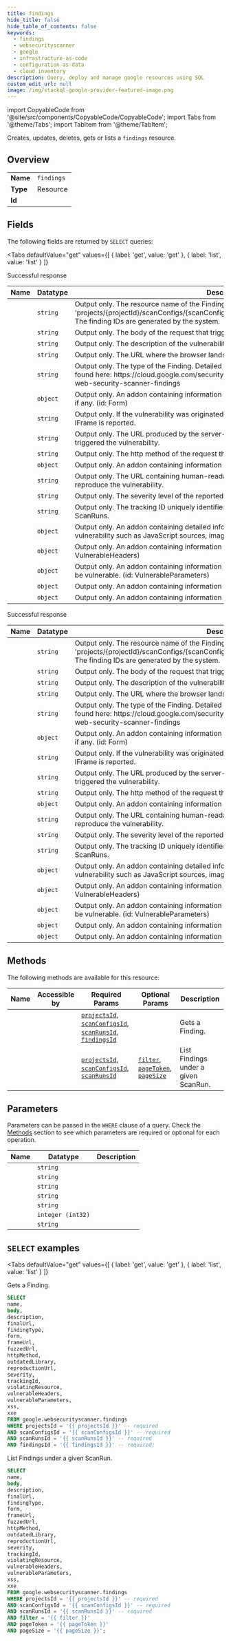 ```yaml
--- 
title: findings
hide_title: false
hide_table_of_contents: false
keywords:
  - findings
  - websecurityscanner
  - google
  - infrastructure-as-code
  - configuration-as-data
  - cloud inventory
description: Query, deploy and manage google resources using SQL
custom_edit_url: null
image: /img/stackql-google-provider-featured-image.png
---
```


import CopyableCode from '@site/src/components/CopyableCode/CopyableCode';
import Tabs from '@theme/Tabs';
import TabItem from '@theme/TabItem';

Creates, updates, deletes, gets or lists a <code>findings</code> resource.

## Overview
<table><tbody>
<tr><td><b>Name</b></td><td><code>findings</code></td></tr>
<tr><td><b>Type</b></td><td>Resource</td></tr>
<tr><td><b>Id</b></td><td><CopyableCode code="google.websecurityscanner.findings" /></td></tr>
</tbody></table>

## Fields

The following fields are returned by `SELECT` queries:

<Tabs
    defaultValue="get"
    values={[
        { label: 'get', value: 'get' },
        { label: 'list', value: 'list' }
    ]}
>
<TabItem value="get">

Successful response

<table>
<thead>
    <tr>
    <th>Name</th>
    <th>Datatype</th>
    <th>Description</th>
    </tr>
</thead>
<tbody>
<tr>
    <td><CopyableCode code="name" /></td>
    <td><code>string</code></td>
    <td>Output only. The resource name of the Finding. The name follows the format of 'projects/&#123;projectId&#125;/scanConfigs/&#123;scanConfigId&#125;/scanruns/&#123;scanRunId&#125;/findings/&#123;findingId&#125;'. The finding IDs are generated by the system.</td>
</tr>
<tr>
    <td><CopyableCode code="body" /></td>
    <td><code>string</code></td>
    <td>Output only. The body of the request that triggered the vulnerability.</td>
</tr>
<tr>
    <td><CopyableCode code="description" /></td>
    <td><code>string</code></td>
    <td>Output only. The description of the vulnerability.</td>
</tr>
<tr>
    <td><CopyableCode code="finalUrl" /></td>
    <td><code>string</code></td>
    <td>Output only. The URL where the browser lands when the vulnerability is detected.</td>
</tr>
<tr>
    <td><CopyableCode code="findingType" /></td>
    <td><code>string</code></td>
    <td>Output only. The type of the Finding. Detailed and up-to-date information on findings can be found here: https://cloud.google.com/security-command-center/docs/how-to-remediate-web-security-scanner-findings</td>
</tr>
<tr>
    <td><CopyableCode code="form" /></td>
    <td><code>object</code></td>
    <td>Output only. An addon containing information reported for a vulnerability with an HTML form, if any. (id: Form)</td>
</tr>
<tr>
    <td><CopyableCode code="frameUrl" /></td>
    <td><code>string</code></td>
    <td>Output only. If the vulnerability was originated from nested IFrame, the immediate parent IFrame is reported.</td>
</tr>
<tr>
    <td><CopyableCode code="fuzzedUrl" /></td>
    <td><code>string</code></td>
    <td>Output only. The URL produced by the server-side fuzzer and used in the request that triggered the vulnerability.</td>
</tr>
<tr>
    <td><CopyableCode code="httpMethod" /></td>
    <td><code>string</code></td>
    <td>Output only. The http method of the request that triggered the vulnerability, in uppercase.</td>
</tr>
<tr>
    <td><CopyableCode code="outdatedLibrary" /></td>
    <td><code>object</code></td>
    <td>Output only. An addon containing information about outdated libraries. (id: OutdatedLibrary)</td>
</tr>
<tr>
    <td><CopyableCode code="reproductionUrl" /></td>
    <td><code>string</code></td>
    <td>Output only. The URL containing human-readable payload that user can leverage to reproduce the vulnerability.</td>
</tr>
<tr>
    <td><CopyableCode code="severity" /></td>
    <td><code>string</code></td>
    <td>Output only. The severity level of the reported vulnerability.</td>
</tr>
<tr>
    <td><CopyableCode code="trackingId" /></td>
    <td><code>string</code></td>
    <td>Output only. The tracking ID uniquely identifies a vulnerability instance across multiple ScanRuns.</td>
</tr>
<tr>
    <td><CopyableCode code="violatingResource" /></td>
    <td><code>object</code></td>
    <td>Output only. An addon containing detailed information regarding any resource causing the vulnerability such as JavaScript sources, image, audio files, etc. (id: ViolatingResource)</td>
</tr>
<tr>
    <td><CopyableCode code="vulnerableHeaders" /></td>
    <td><code>object</code></td>
    <td>Output only. An addon containing information about vulnerable or missing HTTP headers. (id: VulnerableHeaders)</td>
</tr>
<tr>
    <td><CopyableCode code="vulnerableParameters" /></td>
    <td><code>object</code></td>
    <td>Output only. An addon containing information about request parameters which were found to be vulnerable. (id: VulnerableParameters)</td>
</tr>
<tr>
    <td><CopyableCode code="xss" /></td>
    <td><code>object</code></td>
    <td>Output only. An addon containing information reported for an XSS, if any. (id: Xss)</td>
</tr>
<tr>
    <td><CopyableCode code="xxe" /></td>
    <td><code>object</code></td>
    <td>Output only. An addon containing information reported for an XXE, if any. (id: Xxe)</td>
</tr>
</tbody>
</table>
</TabItem>
<TabItem value="list">

Successful response

<table>
<thead>
    <tr>
    <th>Name</th>
    <th>Datatype</th>
    <th>Description</th>
    </tr>
</thead>
<tbody>
<tr>
    <td><CopyableCode code="name" /></td>
    <td><code>string</code></td>
    <td>Output only. The resource name of the Finding. The name follows the format of 'projects/&#123;projectId&#125;/scanConfigs/&#123;scanConfigId&#125;/scanruns/&#123;scanRunId&#125;/findings/&#123;findingId&#125;'. The finding IDs are generated by the system.</td>
</tr>
<tr>
    <td><CopyableCode code="body" /></td>
    <td><code>string</code></td>
    <td>Output only. The body of the request that triggered the vulnerability.</td>
</tr>
<tr>
    <td><CopyableCode code="description" /></td>
    <td><code>string</code></td>
    <td>Output only. The description of the vulnerability.</td>
</tr>
<tr>
    <td><CopyableCode code="finalUrl" /></td>
    <td><code>string</code></td>
    <td>Output only. The URL where the browser lands when the vulnerability is detected.</td>
</tr>
<tr>
    <td><CopyableCode code="findingType" /></td>
    <td><code>string</code></td>
    <td>Output only. The type of the Finding. Detailed and up-to-date information on findings can be found here: https://cloud.google.com/security-command-center/docs/how-to-remediate-web-security-scanner-findings</td>
</tr>
<tr>
    <td><CopyableCode code="form" /></td>
    <td><code>object</code></td>
    <td>Output only. An addon containing information reported for a vulnerability with an HTML form, if any. (id: Form)</td>
</tr>
<tr>
    <td><CopyableCode code="frameUrl" /></td>
    <td><code>string</code></td>
    <td>Output only. If the vulnerability was originated from nested IFrame, the immediate parent IFrame is reported.</td>
</tr>
<tr>
    <td><CopyableCode code="fuzzedUrl" /></td>
    <td><code>string</code></td>
    <td>Output only. The URL produced by the server-side fuzzer and used in the request that triggered the vulnerability.</td>
</tr>
<tr>
    <td><CopyableCode code="httpMethod" /></td>
    <td><code>string</code></td>
    <td>Output only. The http method of the request that triggered the vulnerability, in uppercase.</td>
</tr>
<tr>
    <td><CopyableCode code="outdatedLibrary" /></td>
    <td><code>object</code></td>
    <td>Output only. An addon containing information about outdated libraries. (id: OutdatedLibrary)</td>
</tr>
<tr>
    <td><CopyableCode code="reproductionUrl" /></td>
    <td><code>string</code></td>
    <td>Output only. The URL containing human-readable payload that user can leverage to reproduce the vulnerability.</td>
</tr>
<tr>
    <td><CopyableCode code="severity" /></td>
    <td><code>string</code></td>
    <td>Output only. The severity level of the reported vulnerability.</td>
</tr>
<tr>
    <td><CopyableCode code="trackingId" /></td>
    <td><code>string</code></td>
    <td>Output only. The tracking ID uniquely identifies a vulnerability instance across multiple ScanRuns.</td>
</tr>
<tr>
    <td><CopyableCode code="violatingResource" /></td>
    <td><code>object</code></td>
    <td>Output only. An addon containing detailed information regarding any resource causing the vulnerability such as JavaScript sources, image, audio files, etc. (id: ViolatingResource)</td>
</tr>
<tr>
    <td><CopyableCode code="vulnerableHeaders" /></td>
    <td><code>object</code></td>
    <td>Output only. An addon containing information about vulnerable or missing HTTP headers. (id: VulnerableHeaders)</td>
</tr>
<tr>
    <td><CopyableCode code="vulnerableParameters" /></td>
    <td><code>object</code></td>
    <td>Output only. An addon containing information about request parameters which were found to be vulnerable. (id: VulnerableParameters)</td>
</tr>
<tr>
    <td><CopyableCode code="xss" /></td>
    <td><code>object</code></td>
    <td>Output only. An addon containing information reported for an XSS, if any. (id: Xss)</td>
</tr>
<tr>
    <td><CopyableCode code="xxe" /></td>
    <td><code>object</code></td>
    <td>Output only. An addon containing information reported for an XXE, if any. (id: Xxe)</td>
</tr>
</tbody>
</table>
</TabItem>
</Tabs>

## Methods

The following methods are available for this resource:

<table>
<thead>
    <tr>
    <th>Name</th>
    <th>Accessible by</th>
    <th>Required Params</th>
    <th>Optional Params</th>
    <th>Description</th>
    </tr>
</thead>
<tbody>
<tr>
    <td><a href="#get"><CopyableCode code="get" /></a></td>
    <td><CopyableCode code="select" /></td>
    <td><a href="#parameter-projectsId"><code>projectsId</code></a>, <a href="#parameter-scanConfigsId"><code>scanConfigsId</code></a>, <a href="#parameter-scanRunsId"><code>scanRunsId</code></a>, <a href="#parameter-findingsId"><code>findingsId</code></a></td>
    <td></td>
    <td>Gets a Finding.</td>
</tr>
<tr>
    <td><a href="#list"><CopyableCode code="list" /></a></td>
    <td><CopyableCode code="select" /></td>
    <td><a href="#parameter-projectsId"><code>projectsId</code></a>, <a href="#parameter-scanConfigsId"><code>scanConfigsId</code></a>, <a href="#parameter-scanRunsId"><code>scanRunsId</code></a></td>
    <td><a href="#parameter-filter"><code>filter</code></a>, <a href="#parameter-pageToken"><code>pageToken</code></a>, <a href="#parameter-pageSize"><code>pageSize</code></a></td>
    <td>List Findings under a given ScanRun.</td>
</tr>
</tbody>
</table>

## Parameters

Parameters can be passed in the `WHERE` clause of a query. Check the [Methods](#methods) section to see which parameters are required or optional for each operation.

<table>
<thead>
    <tr>
    <th>Name</th>
    <th>Datatype</th>
    <th>Description</th>
    </tr>
</thead>
<tbody>
<tr id="parameter-findingsId">
    <td><CopyableCode code="findingsId" /></td>
    <td><code>string</code></td>
    <td></td>
</tr>
<tr id="parameter-projectsId">
    <td><CopyableCode code="projectsId" /></td>
    <td><code>string</code></td>
    <td></td>
</tr>
<tr id="parameter-scanConfigsId">
    <td><CopyableCode code="scanConfigsId" /></td>
    <td><code>string</code></td>
    <td></td>
</tr>
<tr id="parameter-scanRunsId">
    <td><CopyableCode code="scanRunsId" /></td>
    <td><code>string</code></td>
    <td></td>
</tr>
<tr id="parameter-filter">
    <td><CopyableCode code="filter" /></td>
    <td><code>string</code></td>
    <td></td>
</tr>
<tr id="parameter-pageSize">
    <td><CopyableCode code="pageSize" /></td>
    <td><code>integer (int32)</code></td>
    <td></td>
</tr>
<tr id="parameter-pageToken">
    <td><CopyableCode code="pageToken" /></td>
    <td><code>string</code></td>
    <td></td>
</tr>
</tbody>
</table>

## `SELECT` examples

<Tabs
    defaultValue="get"
    values={[
        { label: 'get', value: 'get' },
        { label: 'list', value: 'list' }
    ]}
>
<TabItem value="get">

Gets a Finding.

```sql
SELECT
name,
body,
description,
finalUrl,
findingType,
form,
frameUrl,
fuzzedUrl,
httpMethod,
outdatedLibrary,
reproductionUrl,
severity,
trackingId,
violatingResource,
vulnerableHeaders,
vulnerableParameters,
xss,
xxe
FROM google.websecurityscanner.findings
WHERE projectsId = '{{ projectsId }}' -- required
AND scanConfigsId = '{{ scanConfigsId }}' -- required
AND scanRunsId = '{{ scanRunsId }}' -- required
AND findingsId = '{{ findingsId }}' -- required;
```
</TabItem>
<TabItem value="list">

List Findings under a given ScanRun.

```sql
SELECT
name,
body,
description,
finalUrl,
findingType,
form,
frameUrl,
fuzzedUrl,
httpMethod,
outdatedLibrary,
reproductionUrl,
severity,
trackingId,
violatingResource,
vulnerableHeaders,
vulnerableParameters,
xss,
xxe
FROM google.websecurityscanner.findings
WHERE projectsId = '{{ projectsId }}' -- required
AND scanConfigsId = '{{ scanConfigsId }}' -- required
AND scanRunsId = '{{ scanRunsId }}' -- required
AND filter = '{{ filter }}'
AND pageToken = '{{ pageToken }}'
AND pageSize = '{{ pageSize }}';
```
</TabItem>
</Tabs>
